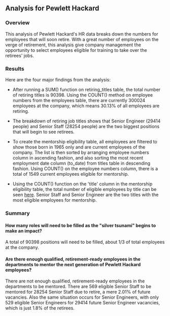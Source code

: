 ## Analysis for Pewlett Hackard

### Overview

This analysis of Pewlett Hackard's HR data breaks down the numbers for employees that will soon retire. With a great number of employees on the verge of retirement, this analysis give company management the opportunity to select employees eligible for training to take over the retirees' jobs. 

### Results

Here are the four major findings from the analysis:


* After running a SUM() function on retiring_titles table, the total number of retiring titles is 90398. Using the COUNT() method on employee numbers from the employees table, there are currently 300024 employees at the company, which means 30.13% of all employees are retiring. 

* The breakdown of retiring job titles shows that Senior Engineer (29414 people) and Senior Staff (28254 people) are the two biggest positions that will begin to see retirees. 

* To create the mentorship eligibility table, all employees are filtered to show those born in 1965 only and are current employees of the company. The list is then sorted by arranging employee numbers column in ascending fashion, and also sorting the most recent employment date column (to_date) from titles table in descending fashion. Using COUNT() on the employee numbers column, there is a total of 1549 current employees eligible for mentorship. 

* Using the COUNT() function on the 'title' column in the mentorship eligibility table, the total number of eligible employees by title can be seen [here](https://github.com/donovancai/Pewlett-Hackard-Analysis/blob/main/eligible_for_mentorship.png). Senior Staff and Senior Engineer are the two titles with the most eligible employees for mentorship. 

### Summary

#### How many roles will need to be filled as the "silver tsunami" begins to make an impact?

A total of 90398 positions will need to be filled, about 1/3 of total employees at the company. 


#### Are there enough qualified, retirement-ready employees in the departments to mentor the next generation of Pewlett Hackard employees?
There are not enough qualified, retirement-ready employees in the departments to be mentored. There are 569 eligible Senior Staff to be mentored for 28254 Senior Staff due to retire, a mere 2.01% of future vacancies. Also the same situation occurs for Senior Engineers, with only 529 eligible Senior Engineers for 29414 future Senior Engineer vacancies, which is just 1.8% of the retirees. 

